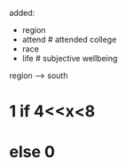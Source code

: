 added: 
- region
- attend # attended college
- race
- life # subjective wellbeing

region --> south
# 1 if 4<<x<8
# else 0
